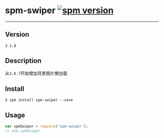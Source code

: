 # spm-swiper [![spm version](http://spmjs.io/badge/spm-swiper)](http://spmjs.io/package/spm-swiper)

---

## Version

```
3.1.0
```

## Description

从`3.0.7`开始增加背景图片懒加载

## Install

```
$ spm install spm-swiper --save
```

## Usage

```js
var spmSwiper = require('spm-swiper');
// use spmSwiper
```
